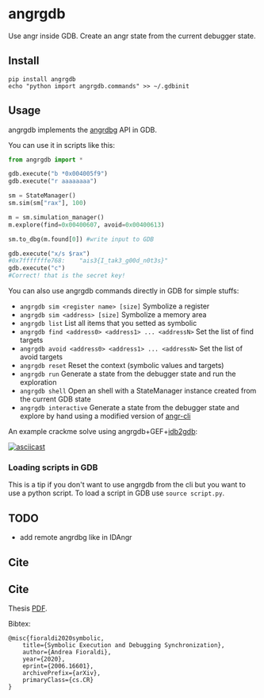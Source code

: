 # angrgdb

Use angr inside GDB. Create an angr state from the current debugger state.

## Install

```
pip install angrgdb
echo "python import angrgdb.commands" >> ~/.gdbinit
```

## Usage

angrgdb implements the [angrdbg](https://github.com/andreafioraldi/angrdbg) API in GDB.

You can use it in scripts like this:

```python
from angrgdb import *

gdb.execute("b *0x004005f9")
gdb.execute("r aaaaaaaa")

sm = StateManager()
sm.sim(sm["rax"], 100)

m = sm.simulation_manager()
m.explore(find=0x00400607, avoid=0x00400613)

sm.to_dbg(m.found[0]) #write input to GDB

gdb.execute("x/s $rax")
#0x7fffffffe768:	"ais3{I_tak3_g00d_n0t3s}"
gdb.execute("c")
#Correct! that is the secret key!
```

You can also use angrgdb commands directly in GDB for simple stuffs:

+ `angrgdb sim <register name> [size]` Symbolize a register
+ `angrgdb sim <address> [size]` Symbolize a memory area
+ `angrgdb list` List all items that you setted as symbolic
+ `angrgdb find <address0> <address1> ... <addressN>` Set the list of find targets
+ `angrgdb avoid <address0> <address1> ... <addressN>` Set the list of avoid targets
+ `angrgdb reset` Reset the context (symbolic values and targets)
+ `angrgdb run` Generate a state from the debugger state and run the exploration
+ `angrgdb shell` Open an shell with a StateManager instance created from the current GDB state
+ `angrgdb interactive` Generate a state from the debugger state and explore by hand using a modified version of [angr-cli](https://github.com/fmagin/angr-cli)

An example crackme solve using angrgdb+GEF+[idb2gdb](https://github.com/andreafioraldi/idb2gdb):

[![asciicast](https://asciinema.org/a/207571.png)](https://asciinema.org/a/207571)

### Loading scripts in GDB

This is a tip if you don't want to use angrgdb from the cli but you want to use a python script.
To load a script in GDB use `source script.py`.

## TODO

+ add remote angrdbg like in IDAngr

## Cite


## Cite

Thesis [PDF](https://arxiv.org/pdf/2006.16601.pdf).

Bibtex:
```
@misc{fioraldi2020symbolic,
    title={Symbolic Execution and Debugging Synchronization},
    author={Andrea Fioraldi},
    year={2020},
    eprint={2006.16601},
    archivePrefix={arXiv},
    primaryClass={cs.CR}
}
```
